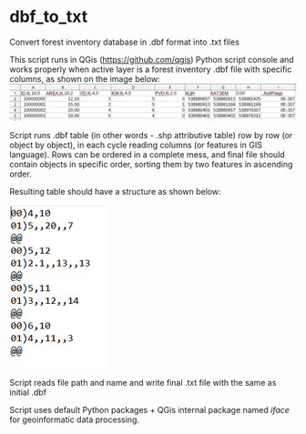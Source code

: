 # dbf_to_txt
Convert forest inventory database in .dbf format into .txt files

This script runs in QGis (https://github.com/qgis) Python script console and works properly when active layer is a forest inventory .dbf file with specific columns, as shown on the image below:
![image](initial_table_example.png)

Script runs .dbf table (in other words - .shp attributive table) row by row (or object by object), in each cycle reading columns (or features in GIS language). Rows can be ordered in a complete mess, and final file should contain objects in specific order, sorting them by two features in ascending order.

Resulting table should have a structure as shown below:

![image](final_text_file_example.png)

Script reads file path and name and write final .txt file with the same as initial .dbf

Script uses default Python packages + QGis internal package named <i>iface</i> for geoinformatic data processing.
